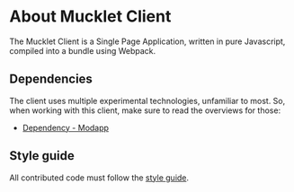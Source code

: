# About Mucklet Client

The Mucklet Client is a Single Page Application, written in pure Javascript,
compiled into a bundle using Webpack.

## Dependencies

The client uses multiple experimental technologies, unfamiliar to most.
So, when working with this client, make sure to read the overviews for those:

* [Dependency - Modapp](./dependency-modapp.md)


## Style guide

All contributed code must follow the [style guide](./style-guide.md).
